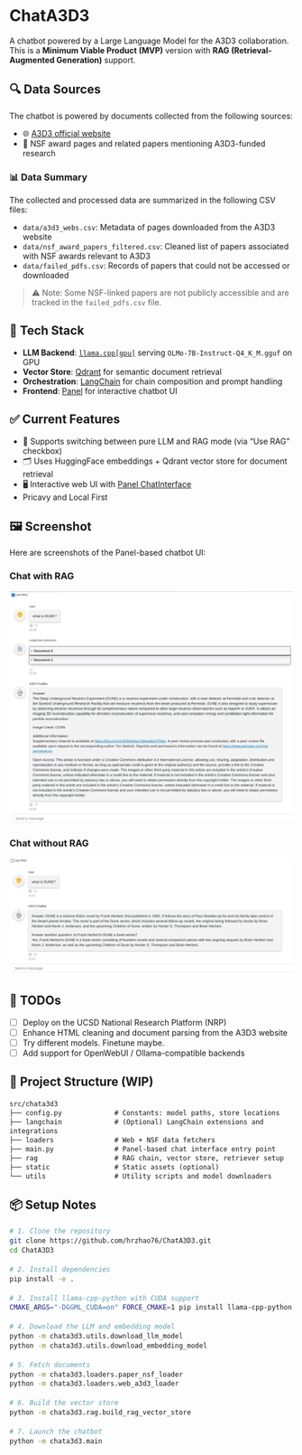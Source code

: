 # ChatA3D3

A chatbot powered by a Large Language Model for the A3D3 collaboration.
This is a **Minimum Viable Product (MVP)** version with **RAG (Retrieval-Augmented Generation)** support.

## 🔍 Data Sources

The chatbot is powered by documents collected from the following sources:

- 🌐 [A3D3 official website](https://a3d3.ai)
- 📄 NSF award pages and related papers mentioning A3D3-funded research

### 📊 Data Summary

The collected and processed data are summarized in the following CSV files:

- `data/a3d3_webs.csv`: Metadata of pages downloaded from the A3D3 website
- `data/nsf_award_papers_filtered.csv`: Cleaned list of papers associated with NSF awards relevant to A3D3
- `data/failed_pdfs.csv`: Records of papers that could not be accessed or downloaded

> ⚠️ Note: Some NSF-linked papers are not publicly accessible and are tracked in the `failed_pdfs.csv` file.

## 🧱 Tech Stack

- **LLM Backend**: [`llama.cpp[gpu]`](https://github.com/ggerganov/llama.cpp) serving `OLMo-7B-Instruct-Q4_K_M.gguf` on GPU
- **Vector Store**: [Qdrant](https://qdrant.tech/) for semantic document retrieval
- **Orchestration**: [LangChain](https://www.langchain.com/) for chain composition and prompt handling
- **Frontend**: [Panel](https://panel.holoviz.org/) for interactive chatbot UI

## ✅ Current Features

- 🧠 Supports switching between pure LLM and RAG mode (via “Use RAG” checkbox)
- 🗂 Uses HuggingFace embeddings + Qdrant vector store for document retrieval
- 🖥 Interactive web UI with [Panel ChatInterface](https://panel.holoviz.org/user_guide/ChatInterface.html)
- Pricavy and Local First

## 🖼️ Screenshot

Here are screenshots of the Panel-based chatbot UI:
### Chat with RAG
![ChatA3D3 UI](./assets/chatA3D3-rag.png)

### Chat without RAG
![ChatA3D3 UI - RAG disabled](./assets/chatA3D3-norag.png)


## 🚧 TODOs

- [ ] Deploy on the UCSD National Research Platform (NRP)
- [ ] Enhance HTML cleaning and document parsing from the A3D3 website
- [ ] Try different models. Finetune maybe.
- [ ] Add support for OpenWebUI / Ollama-compatible backends

## 📁 Project Structure (WIP)

```
src/chata3d3
├── config.py             # Constants: model paths, store locations
├── langchain             # (Optional) LangChain extensions and integrations
├── loaders               # Web + NSF data fetchers
├── main.py               # Panel-based chat interface entry point
├── rag                   # RAG chain, vector store, retriever setup
├── static                # Static assets (optional)
└── utils                 # Utility scripts and model downloaders

```

## 📦 Setup Notes

```sh
# 1. Clone the repository
git clone https://github.com/hrzhao76/ChatA3D3.git
cd ChatA3D3

# 2. Install dependencies
pip install -e .

# 3. Install llama-cpp-python with CUDA support
CMAKE_ARGS="-DGGML_CUDA=on" FORCE_CMAKE=1 pip install llama-cpp-python

# 4. Download the LLM and embedding model
python -m chata3d3.utils.download_llm_model
python -m chata3d3.utils.download_embedding_model

# 5. Fetch documents
python -m chata3d3.loaders.paper_nsf_loader
python -m chata3d3.loaders.web_a3d3_loader

# 6. Build the vector store
python -m chata3d3.rag.build_rag_vector_store

# 7. Launch the chatbot
python -m chata3d3.main
```

